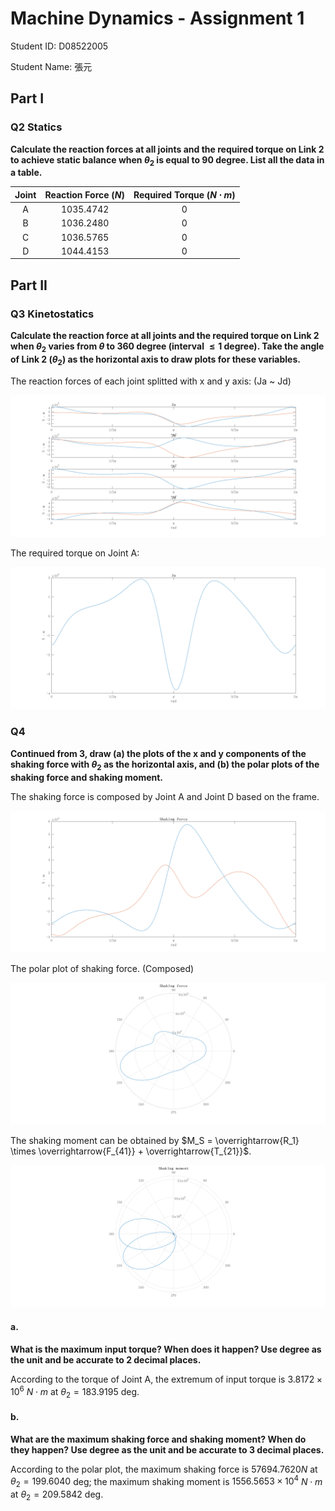 # Machine Dynamics - Assignment 1

Student ID: D08522005

Student Name: 張元

## Part I

### Q2 Statics

**Calculate the reaction forces at all joints and the required torque on Link 2 to
achieve static balance when $\theta_2$ is equal to 90 degree. List all the data in a table.**

| Joint | Reaction Force ($N$) | Required Torque ($N \cdot m$) |
|:-----:|:--------------------:|:-----------------------------:|
| A | 1035.4742 | 0 |
| B | 1036.2480 | 0 |
| C | 1036.5765 | 0 |
| D | 1044.4153 | 0 |

## Part II

### Q3 Kinetostatics

**Calculate the reaction force at all joints and the required torque on Link
2 when $\theta_2$ varies from $\theta$ to 360 degree (interval $\le 1$ degree). Take the angle of Link 2 ($\theta_2$)
as the horizontal axis to draw plots for these variables.**

The reaction forces of each joint splitted with x and y axis: (Ja ~ Jd)

![](img/rf.png)

The required torque on Joint A:

![](img/rt.png)

### Q4

**Continued from 3, draw (a) the plots of the x and y components of the shaking force
with $\theta_2$ as the horizontal axis, and (b) the polar plots of the shaking force and shaking moment.**

The shaking force is composed by Joint A and Joint D based on the frame.

![](img/sf.png)

The polar plot of shaking force. (Composed)

![](img/sfp.png)

The shaking moment can be obtained by $M_S = \overrightarrow{R_1} \times \overrightarrow{F_{41}} + \overrightarrow{T_{21}}$.

![](img/smp.png)

#### a.

**What is the maximum input torque? When does it happen? Use degree as the
unit and be accurate to 2 decimal places.**

According to the torque of Joint A,
the extremum of input torque is $3.8172 \times 10^6$ $N \cdot m$ at $\theta_2 = 183.9195$ deg.

#### b.

**What are the maximum shaking force and shaking moment? When do they
happen? Use degree as the unit and be accurate to 3 decimal places.**

According to the polar plot,
the maximum shaking force is $57694.7620 N$ at $\theta_2 = 199.6040$ deg;
the maximum shaking moment is $1556.5653 \times 10^4$ $N \cdot m$ at $\theta_2 = 209.5842$ deg.

